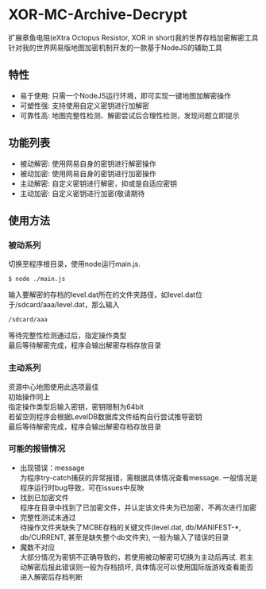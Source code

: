 # XOR-MC-Archive-Decrypt
扩展章鱼电阻(eXtra Octopus Resistor, XOR in short)我的世界存档加密解密工具  
针对我的世界网易版地图加密机制开发的一款基于NodeJS的辅助工具
## 特性
+ 易于使用: 只需一个NodeJS运行环境，即可实现一键地图加解密操作
+ 可塑性强: 支持使用自定义密钥进行加解密
+ 可靠性高: 地图完整性检测、解密尝试后合理性检测，发现问题立即提示

## 功能列表
- 被动解密: 使用网易自身的密钥进行解密操作
- 被动加密: 使用网易自身的密钥进行加密操作
- 主动解密: 自定义密钥进行解密，抑或是自适应密钥
- 主动加密: 自定义密钥进行加密(敬请期待

## 使用方法
### 被动系列
切换至程序根目录，使用node运行main.js.  
```
$ node ./main.js
```
输入要解密的存档的level.dat所在的文件夹路径，如level.dat位于/sdcard/aaa/level.dat，那么输入  
```
/sdcard/aaa
```
等待完整性检测通过后，指定操作类型  
最后等待解密完成，程序会输出解密存档存放目录
### 主动系列
资源中心地图使用此选项最佳  
初始操作同上  
指定操作类型后输入密钥，密钥限制为64bit  
若留空则程序会根据LevelDB数据库文件结构自行尝试推导密钥  
最后等待解密完成，程序会输出解密存档存放目录
### 可能的报错情况
- 出现错误：message  
为程序try-catch捕获的异常报错，需根据具体情况查看message. 一般情况是程序运行时bug导致，可在issues中反映
- 找到已加密文件  
程序在目录中找到了已加密文件，并认定该文件夹为已加密，不再次进行加密
- 完整性测试未通过  
待操作文件夹缺失了MCBE存档的关键文件(level.dat, db/MANIFEST-*, db/CURRENT, 甚至是缺失整个db文件夹), 一般为输入了错误的目录
- 魔数不对应  
大部分情况为密钥不正确导致的，若使用被动解密可切换为主动后再试. 若主动解密后报此错误则一般为存档损坏, 具体情况可以使用国际版游戏查看能否进入解密后存档判断
